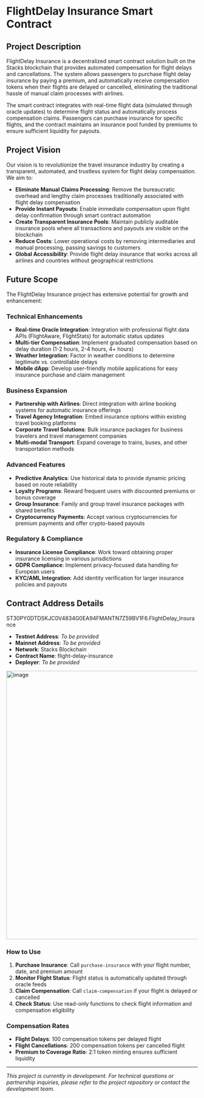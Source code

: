 # FlightDelay Insurance Smart Contract

## Project Description

FlightDelay Insurance is a decentralized smart contract solution built on the Stacks blockchain that provides automated compensation for flight delays and cancellations. The system allows passengers to purchase flight delay insurance by paying a premium, and automatically receive compensation tokens when their flights are delayed or cancelled, eliminating the traditional hassle of manual claim processes with airlines.

The smart contract integrates with real-time flight data (simulated through oracle updates) to determine flight status and automatically process compensation claims. Passengers can purchase insurance for specific flights, and the contract maintains an insurance pool funded by premiums to ensure sufficient liquidity for payouts.

## Project Vision

Our vision is to revolutionize the travel insurance industry by creating a transparent, automated, and trustless system for flight delay compensation. We aim to:

- **Eliminate Manual Claims Processing**: Remove the bureaucratic overhead and lengthy claim processes traditionally associated with flight delay compensation
- **Provide Instant Payouts**: Enable immediate compensation upon flight delay confirmation through smart contract automation
- **Create Transparent Insurance Pools**: Maintain publicly auditable insurance pools where all transactions and payouts are visible on the blockchain
- **Reduce Costs**: Lower operational costs by removing intermediaries and manual processing, passing savings to customers
- **Global Accessibility**: Provide flight delay insurance that works across all airlines and countries without geographical restrictions

## Future Scope

The FlightDelay Insurance project has extensive potential for growth and enhancement:

### Technical Enhancements
- **Real-time Oracle Integration**: Integration with professional flight data APIs (FlightAware, FlightStats) for automatic status updates
- **Multi-tier Compensation**: Implement graduated compensation based on delay duration (1-2 hours, 2-4 hours, 4+ hours)
- **Weather Integration**: Factor in weather conditions to determine legitimate vs. controllable delays
- **Mobile dApp**: Develop user-friendly mobile applications for easy insurance purchase and claim management

### Business Expansion
- **Partnership with Airlines**: Direct integration with airline booking systems for automatic insurance offerings
- **Travel Agency Integration**: Embed insurance options within existing travel booking platforms
- **Corporate Travel Solutions**: Bulk insurance packages for business travelers and travel management companies
- **Multi-modal Transport**: Expand coverage to trains, buses, and other transportation methods

### Advanced Features
- **Predictive Analytics**: Use historical data to provide dynamic pricing based on route reliability
- **Loyalty Programs**: Reward frequent users with discounted premiums or bonus coverage
- **Group Insurance**: Family and group travel insurance packages with shared benefits
- **Cryptocurrency Payments**: Accept various cryptocurrencies for premium payments and offer crypto-based payouts

### Regulatory & Compliance
- **Insurance License Compliance**: Work toward obtaining proper insurance licensing in various jurisdictions
- **GDPR Compliance**: Implement privacy-focused data handling for European users
- **KYC/AML Integration**: Add identity verification for larger insurance policies and payouts

## Contract Address Details

ST30PY0DTDSKJC0V4834G0EA94FMANTN7Z59BV1F6.FlightDelay_Insurance

- **Testnet Address**: *To be provided*
- **Mainnet Address**: *To be provided*
- **Network**: Stacks Blockchain
- **Contract Name**: flight-delay-insurance
- **Deployer**: *To be provided*

<img width="1820" height="707" alt="image" src="https://github.com/user-attachments/assets/468cd9ff-ccff-4d7d-86a9-8e5e2e60405f" />


### How to Use

1. **Purchase Insurance**: Call `purchase-insurance` with your flight number, date, and premium amount
2. **Monitor Flight Status**: Flight status is automatically updated through oracle feeds
3. **Claim Compensation**: Call `claim-compensation` if your flight is delayed or cancelled
4. **Check Status**: Use read-only functions to check flight information and compensation eligibility

### Compensation Rates

- **Flight Delays**: 100 compensation tokens per delayed flight
- **Flight Cancellations**: 200 compensation tokens per cancelled flight
- **Premium to Coverage Ratio**: 2:1 token minting ensures sufficient liquidity

---

*This project is currently in development. For technical questions or partnership inquiries, please refer to the project repository or contact the development team.*
